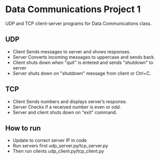 # Data Communications Project 1

UDP and TCP client-server programs for Data Communications class.

## UDP

- Client Sends messages to server and shows responses.
- Server Converts incoming messages to uppercase and sends back.
- Client shuts down when "quit" is entered and sends "shutdown" to server
- Server shuts down on "shutdown" message from client or Ctrl+C.

## TCP

- Client Sends numbers and displays server’s response.
- Server Checks if a received number is even or odd.
- Server and client shuts down on "exit" command.

## How to run

- Update to correct server IP in code
- Run servers first udp_server.py/tcp_server.py
- Then run clients udp_client.py/tcp_client.py

